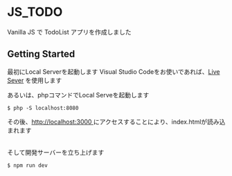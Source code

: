 # JS_TODO
Vanilla JS で TodoList アプリを作成しました

## Getting Started
最初にLocal Serverを起動します
Visual Studio Codeをお使いであれば、[Live Sever](https://marketplace.visualstudio.com/items?itemName=ritwickdey.LiveServer) を使用します<br>

あるいは、phpコマンドでLocal Serveを起動します
```
$ php -S localhost:8080
```
その後、[http://localhost:3000 ](http://localhost:3000) にアクセスすることにより、index.htmlが読み込まれます

<br>
そして開発サーバーを立ち上げます<br>

```
$ npm run dev
```
